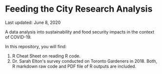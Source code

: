 # Feeding the City Research Analysis
Last updated: June 8, 2020

A data analysis into sustainability and food security impacts in the context of COVID-19.

In this repository, you will find:
1. R Cheat Sheet on reading R code.
2. Dr. Sarah Elton's survey conducted on Toronto Gardeners in 2018. Both, R markdown raw code and PDF file of R outputs are included.
